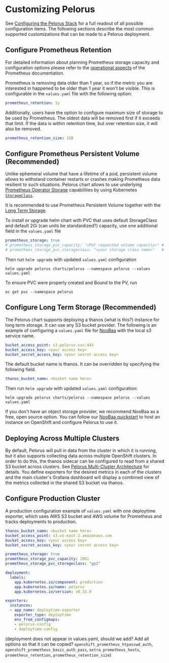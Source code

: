 # Customizing Pelorus

See [Configuring the Pelorus Stack](Configuration.md) for a full readout of all possible configuration items. The following sections describe the  most common supported customizations that can be made to a Pelorus deployment.

## Configure Prometheus Retention

For detailed information about planning Prometheus storage capacity and configuration options please refer to the [operational aspects](https://prometheus.io/docs/prometheus/latest/storage/#operational-aspects) of the Prometheus documentation.

Prometheus is removing data older than 1 year, so if the metric you are interested in happened to be older than 1 year it won't be visible. This is configurable in the `values.yaml` file with the following option:
```yaml
prometheus_retention: 1y
```

Additionally, users have the option to configure maximum size of storage to be used by Prometheus. The oldest data will be removed first if it exceeds that limit. If the data is within retention time, but over retention size, it will also be removed.
```yaml
prometheus_retention_size: 1GB
```

## Configure Prometheus Persistent Volume (Recommended)

Unlike ephemeral volume that have a lifetime of a pod, persistent volume allows to withstand container restarts or crashes making Prometheus data resilient to such situations. Pelorus chart allows to use underlying [Prometheus Operator Storage](https://github.com/prometheus-operator/prometheus-operator/blob/main/Documentation/user-guides/storage.md#storage-provisioning-on-aws) capabilities by using Kubernetes [`StorageClass`](https://kubernetes.io/docs/concepts/storage/storage-classes/).

It is recommended to use Prometheus Persistent Volume together with the [Long Term Storage](#configure-long-term-storage-recommended).

To install or upgrade helm chart with PVC that uses default StorageClass and default 2Gi (can units be standardized?) capacity, use one additional field in the `values.yaml` file
```yaml
prometheus_storage: true
# prometheus_storage_pvc_capacity: "<PVC requested volume capacity>" # Optional, default 2Gi
# prometheus_storage_pvc_storageclass: "<your storage class name>"   # Optional, default "gp2"
```

Then run `helm upgrade` with updated `values.yaml` configuration
```shell
helm upgrade pelorus charts/pelorus --namespace pelorus --values values.yaml
```

To ensure PVC were properly created and Bound to the PV, run
```shell
oc get pvc --namespace pelorus
```

## Configure Long Term Storage (Recommended)

The Pelorus chart supports deploying a thanos (what is this?) instance for long term storage. It can use any S3 bucket provider. The following is an example of configuring a `values.yaml` file for [NooBaa](https://www.noobaa.io/) with the local s3 service name.
```yaml
bucket_access_point: s3.pelorus.svc:443
bucket_access_key: <your access key>
bucket_secret_access_key: <your secret access key>
```

The default bucket name is thanos. It can be overridden by specifying the following field.
```yaml
thanos_bucket_name: <bucket name here>
```

Then run `helm upgrade` with updated `values.yaml` configuration:
```
helm upgrade pelorus charts/pelorus --namespace pelorus --values values.yaml
```

If you don't have an object storage provider, we recommend NooBaa as a free, open source option. You can follow our [NooBaa quickstart](Noobaa.md) to host an instance on OpenShift and configure Pelorus to use it.

## Deploying Across Multiple Clusters

By default, Pelorus will pull in data from the cluster in which it is running, but it also supports collecting data across multiple OpenShift clusters. In order to do this, the thanos sidecar can be configured to read from a shared S3 bucket across clusters. See [Pelorus Multi-Cluster Architecture](Architecture.md) for details. You define exporters for the desired metrics in each of the clusters and the main cluster's Grafana dashboard will display a combined view of the metrics collected in the shared S3 bucket via thanos.

## Configure Production Cluster

A production configuration example of `values.yaml` with one deploytime exporter, which uses AWS S3 bucket and AWS volume for Prometheus and tracks deployments to production.
```yaml
thanos_bucket_name: <bucket name here>
bucket_access_point: s3.us-east-2.amazonaws.com
bucket_access_key: <your access key>
bucket_secret_access_key: <your secret access key>

prometheus_storage: true
prometheus_storage_pvc_capacity: 20Gi
prometheus_storage_pvc_storageclass: "gp2"

deployment:
  labels:
    app.kubernetes.io/component: production
    app.kubernetes.io/name: pelorus
    app.kubernetes.io/version: v0.33.0

exporters:
  instances:
  - app_name: deploytime-exporter
    exporter_type: deploytime
    env_from_configmaps:
    - pelorus-config
    - deploytime-config
```
(deployment does not appear in values.yaml, should we add? Add all options so that it can be copied? `openshift_prometheus_htpasswd_auth`, `openshift_prometheus_basic_auth_pass`, `extra_prometheus_hosts`, `prometheus_retention`, `prometheus_retention_size`)
